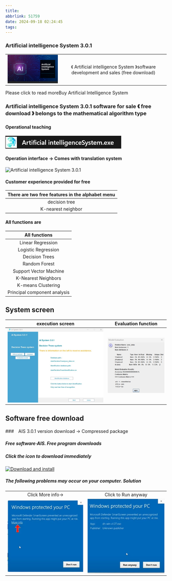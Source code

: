 ```yaml
---
title:
abbrlink: 51759
date: 2024-09-18 02:24:45
tags:
---
```


### Artificial intelligence System 3.0.1
| | |
|:-- |:--:|
| ![](https://github.com/SuWeizhe1124/-image/blob/main/AI.png?raw=true) | 《 Artificial intelligence System 》software development and sales (free download) |

Please click to read moreBuy Artificial Intelligence System<!-- more -->




### Artificial intelligence System 3.0.1 software for sale 《 free download 》 belongs to the mathematical algorithm type
### 

#### Operational teaching

![Artificial intelligence System 3.0.1](/files/AIS/EXE.jpg)


#### Operation interface -> Comes with translation system

![Artificial intelligence System 3.0.1](/files/AIS/圖片1.png)

#### Customer experience provided for free

| There are two free features in the alphabet menu  |      
|:--:  |
|decision tree|
|K-nearest neighbor|

####  All functions are

| All functions |      
|:--:  |
|Linear Regression|
|Logistic Regression|
|Decision Trees|
|Random Forest|
|Support Vector Machine|
|K-Nearest Neighbors|
|K-means Clustering|
|Principal component analysis| 




## System screen


| execution screen |  Evaluation function |     
|:--:  |:--:  |
| ![](/files/AIS/AISIS.jpg) | ![](/files/AIS/Model.jpg) |






## Software free download

###　AIS 3.0.1 version download -> Compressed package
##### Free software·AIS. Free program downloads
##### Click the icon to download immediately





  [![Download and install](/images/Install/anur7-auiac-001.ico)](/files/AIS/install.wise.exe)  

##### The following problems may occur on your computer. Solution
|   |      |
|:--:  |:--:|
|  Click More info->  |  Click to Run anyway  |
| ![](/files/Safety_Tips/A.jpg)    |  ![](/files/Safety_Tips/B.jpg)  |

